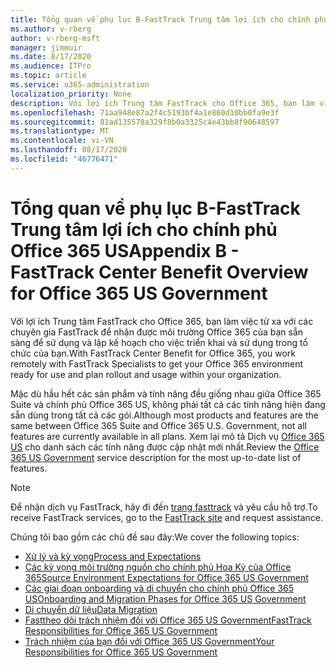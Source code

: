 ```yaml
---
title: Tổng quan về phụ lục B-FastTrack Trung tâm lợi ích cho chính phủ Office 365 US
ms.author: v-rberg
author: v-rberg-msft
manager: jimmuir
ms.date: 8/17/2020
ms.audience: ITPro
ms.topic: article
ms.service: o365-administration
localization_priority: None
description: Với lợi ích Trung tâm FastTrack cho Office 365, bạn làm việc từ xa với các chuyên gia FastTrack để nhận được môi trường Office 365 của bạn sẵn sàng để sử dụng và lập kế hoạch cho việc triển khai và sử dụng trong tổ chức của bạn.
ms.openlocfilehash: 71aa948e87a2f4c5193bf4a1e860d10bb0fa9e3f
ms.sourcegitcommit: 81ad135578a329f8b0a3325c4e43bb8f90648597
ms.translationtype: MT
ms.contentlocale: vi-VN
ms.lasthandoff: 08/17/2020
ms.locfileid: "46776471"
---
```

# <a name="appendix-b---fasttrack-center-benefit-overview-for-office-365-us-government"></a><span data-ttu-id="ca5a1-103">Tổng quan về phụ lục B-FastTrack Trung tâm lợi ích cho chính phủ Office 365 US</span><span class="sxs-lookup"><span data-stu-id="ca5a1-103">Appendix B - FastTrack Center Benefit Overview for Office 365 US Government</span></span>

<span data-ttu-id="ca5a1-104">Với lợi ích Trung tâm FastTrack cho Office 365, bạn làm việc từ xa với các chuyên gia FastTrack để nhận được môi trường Office 365 của bạn sẵn sàng để sử dụng và lập kế hoạch cho việc triển khai và sử dụng trong tổ chức của bạn.</span><span class="sxs-lookup"><span data-stu-id="ca5a1-104">With FastTrack Center Benefit for Office 365, you work remotely with FastTrack Specialists to get your Office 365 environment ready for use and plan rollout and usage within your organization.</span></span> 
  
<span data-ttu-id="ca5a1-105">Mặc dù hầu hết các sản phẩm và tính năng đều giống nhau giữa Office 365 Suite và chính phủ Office 365 US, không phải tất cả các tính năng hiện đang sẵn dùng trong tất cả các gói.</span><span class="sxs-lookup"><span data-stu-id="ca5a1-105">Although most products and features are the same between Office 365 Suite and Office 365 U.S. Government, not all features are currently available in all plans.</span></span> <span data-ttu-id="ca5a1-106">Xem lại mô tả Dịch vụ [Office 365 US](https://aka.ms/aboutgovcloud) cho danh sách các tính năng được cập nhật mới nhất.</span><span class="sxs-lookup"><span data-stu-id="ca5a1-106">Review the [Office 365 US Government](https://aka.ms/aboutgovcloud) service description for the most up-to-date list of features.</span></span>

> [!NOTE]
> <span data-ttu-id="ca5a1-107">Để nhận dịch vụ FastTrack, hãy đi đến [trang fasttrack](https://go.microsoft.com/fwlink/?linkid=780698) và yêu cầu hỗ trợ.</span><span class="sxs-lookup"><span data-stu-id="ca5a1-107">To receive FastTrack services, go to the [FastTrack site](https://go.microsoft.com/fwlink/?linkid=780698) and request assistance.</span></span>  

<span data-ttu-id="ca5a1-108">Chúng tôi bao gồm các chủ đề sau đây:</span><span class="sxs-lookup"><span data-stu-id="ca5a1-108">We cover the following topics:</span></span>
- [<span data-ttu-id="ca5a1-109">Xử lý và kỳ vọng</span><span class="sxs-lookup"><span data-stu-id="ca5a1-109">Process and Expectations</span></span>](process-and-expectations.md) 
- [<span data-ttu-id="ca5a1-110">Các kỳ vọng môi trường nguồn cho chính phủ Hoa Kỳ của Office 365</span><span class="sxs-lookup"><span data-stu-id="ca5a1-110">Source Environment Expectations for Office 365 US Government</span></span>](US-Gov-appendix-source-environment-expectations.md)   
- [<span data-ttu-id="ca5a1-111">Các giai đoạn onboarding và di chuyển cho chính phủ Office 365 US</span><span class="sxs-lookup"><span data-stu-id="ca5a1-111">Onboarding and Migration Phases for Office 365 US Government</span></span>](US-Gov-appendix-onboarding-and-migration.md)
- [<span data-ttu-id="ca5a1-112">Di chuyển dữ liệu</span><span class="sxs-lookup"><span data-stu-id="ca5a1-112">Data Migration</span></span>](data-migration.md)    
- [<span data-ttu-id="ca5a1-113">Fasttheo dõi trách nhiệm đối với Office 365 US Government</span><span class="sxs-lookup"><span data-stu-id="ca5a1-113">FastTrack Responsibilities for Office 365 US Government</span></span>](US-Gov-appendix-fasttrack-responsibilities.md)   
- [<span data-ttu-id="ca5a1-114">Trách nhiệm của bạn đối với Office 365 US Government</span><span class="sxs-lookup"><span data-stu-id="ca5a1-114">Your Responsibilities for Office 365 US Government</span></span>](US-Gov-appendix-your-responsibilities.md)    


